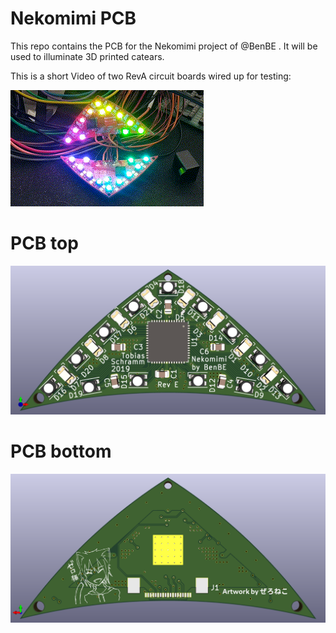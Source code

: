 Nekomimi PCB
============

This repo contains the PCB for the Nekomimi project of @BenBE . It will be used
to illuminate 3D printed catears.

This is a short Video of two RevA circuit boards wired up for testing:  

![RevA PCB pair in action](/images/nekomimi_revA_small.gif)

# PCB top
![PCB RevC top](/images/pcb_revE_top.png)

# PCB bottom
![PCB RevC bottom](/images/pcb_revE_bottom.png)
